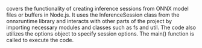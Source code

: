 covers the functionality of creating inference sessions from ONNX model files or buffers in Node.js. It uses the InferenceSession class from the onnxruntime library and interacts with other parts of the project by importing necessary modules and classes such as fs and util. The code also utilizes the options object to specify session options. The main() function is called to execute the code.